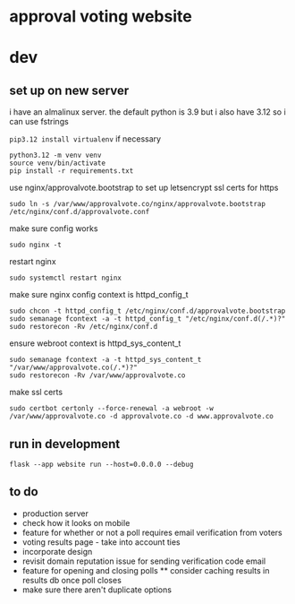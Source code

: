 # approval voting website

# dev
## set up on new server
i have an almalinux server. the default python is 3.9 but i also have 3.12 so i can use fstrings

`pip3.12 install virtualenv` if necessary

```
python3.12 -m venv venv
source venv/bin/activate
pip install -r requirements.txt
```

use nginx/approvalvote.bootstrap to set up letsencrypt ssl certs for https
```
sudo ln -s /var/www/approvalvote.co/nginx/approvalvote.bootstrap /etc/nginx/conf.d/approvalvote.conf
```
make sure config works
```
sudo nginx -t
```
restart nginx
```
sudo systemctl restart nginx
```
make sure nginx config context is httpd_config_t
```
sudo chcon -t httpd_config_t /etc/nginx/conf.d/approvalvote.bootstrap
sudo semanage fcontext -a -t httpd_config_t "/etc/nginx/conf.d(/.*)?"
sudo restorecon -Rv /etc/nginx/conf.d
```

ensure webroot context is httpd_sys_content_t
```
sudo semanage fcontext -a -t httpd_sys_content_t "/var/www/approvalvote.co(/.*)?"
sudo restorecon -Rv /var/www/approvalvote.co
```
make ssl certs
```
sudo certbot certonly --force-renewal -a webroot -w /var/www/approvalvote.co -d approvalvote.co -d www.approvalvote.co
```

## run in development

```
flask --app website run --host=0.0.0.0 --debug
```

## to do
* production server
* check how it looks on mobile
* feature for whether or not a poll requires email verification from voters
* voting results page - take into account ties
* incorporate design
* revisit domain reputation issue for sending verification code email
* feature for opening and closing polls
** consider caching results in results db once poll closes
* make sure there aren't duplicate options